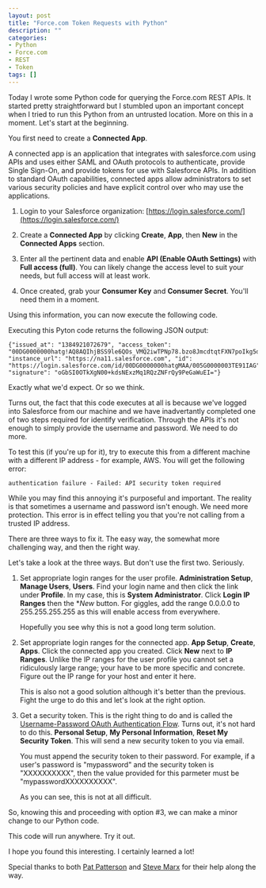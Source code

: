 ```yaml
---
layout: post
title: "Force.com Token Requests with Python"
description: ""
categories:
- Python
- Force.com
- REST
- Token
tags: []
---
```


Today I wrote some Python code for querying the Force.com REST APIs. It started pretty straightforward but I stumbled upon an important concept when I tried to run this Python from an untrusted location. More on this in a moment. Let's start at the beginning.

You first need to create a **Connected App**.

A connected app is an application that integrates with salesforce.com using APIs and uses either SAML and OAuth protocols to authenticate, provide Single Sign-On, and provide tokens for use with Salesforce APIs. In addition to standard OAuth capabilities, connected apps allow administrators to set various security policies and have explicit control over who may use the applications.

1. Login to your Salesforce organization: [https://login.salesforce.com/](https://login.salesforce.com/)

2. Create a **Connected App** by clicking **Create**, **App**, then **New** in the **Connected Apps** section.

3. Enter all the pertinent data and enable **API (Enable OAuth Settings)** with **Full access (full)**. You can likely change the access level to suit your needs, but full access will at least work.

4. Once created, grab your **Consumer Key** and **Consumer Secret**. You'll need them in a moment.

Using this information, you can now execute the following code.

<script src="https://gist.github.com/7557434.js?file=gettoken_local.py" type="text/javascript"></script>

Executing this Pyton code returns the following JSON output:

	{"issued_at": "1384921072679", "access_token": "00DG0000000hatg!AQ8AQIhjBSS9le6QOs_VMQ2iwTPNp78.bzo8JmcdtqtFXN7poIkg5dm6HxpeHPBQhhpw3GXs7383kAM0pWMSmaKlIxO7.GTu", "instance_url": "https://na11.salesforce.com", "id": "https://login.salesforce.com/id/00DG0000000hatgMAA/005G0000003TE91IAG", "signature": "oGbSI0OTkXgN00+kdsNExzMq1RQzZNFrQy9PeGaWuEI="}

Exactly what we'd expect. Or so we think.

Turns out, the fact that this code executes at all is because we've logged into Salesforce from our machine and we have inadvertantly completed one of two steps required for identify verification. Through the APIs it's not enough to simply provide the username and password. We need to do more.

To test this (if you're up for it), try to execute this from a different machine with a different IP address - for example, AWS. You will get the following error:

	authentication failure - Failed: API security token required

While you may find this annoying it's purposeful and important. The reality is that sometimes a username and password isn't enough. We need more protection. This error is in effect telling you that you're not calling from a trusted IP address.

There are three ways to fix it. The easy way, the somewhat more challenging way, and then the right way.

Let's take a look at the three ways. But don't use the first two. Seriously.

1. Set appropriate login ranges for the user profile. **Administration Setup**, **Manage Users**, **Users**. Find your login name and then click the link under **Profile**. In my case, this is **System Administrator**. Click **Login IP Ranges** then the **New* button. For giggles, add the range 0.0.0.0 to 255.255.255.255 as this will enable access from everywhere.

	Hopefully you see why this is not a good long term solution.

2. Set appropriate login ranges for the connected app. **App Setup**, **Create**, **Apps**. Click the connected app you created. Click **New** next to **IP Ranges**. Unlike the IP ranges for the user profile you cannot set a ridiculously large range; your have to be more specific and concrete. Figure out the IP range for your host and enter it here.

	This is also not a good solution although it's better than the previous. Fight the urge to do this and let's look at the right option.

3. Get a security token. This is the right thing to do and is called the [Username-Password OAuth Authentication Flow](http://www.salesforce.com/us/developer/docs/api_rest/Content/intro_understanding_username_password_oauth_flow.htm). Turns out, it's not hard to do this. **Personal Setup**, **My Personal Information**, **Reset My Security Token**. This will send a new security token to you via email.

	You must append the security token to their password. For example, if a user's password is "mypassword" and the security token is "XXXXXXXXXX", then the value provided for this parmeter must be "mypasswordXXXXXXXXXX".

	As you can see, this is not at all difficult.

So, knowing this and proceeding with option #3, we can make a minor change to our Python code.

<script src="https://gist.github.com/7557434.js?file=gettoken_remote.py" type="text/javascript"></script>

This code will run anywhere. Try it out.

I hope you found this interesting. I certainly learned a lot!

Special thanks to both [Pat Patterson](https://twitter.com/metadaddy) and [Steve Marx](https://twitter.com/smarx) for their help along the way.